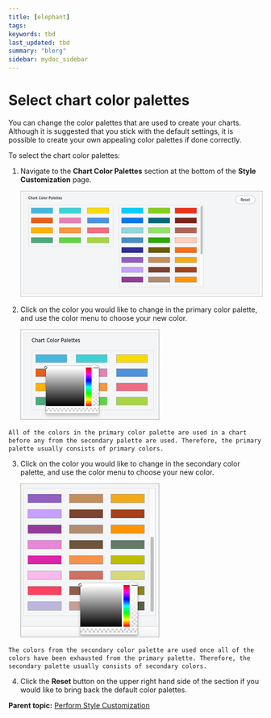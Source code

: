 ```yaml
---
title: [elephant]
tags: 
keywords: tbd
last_updated: tbd
summary: "blerg"
sidebar: mydoc_sidebar
---
```

# Select chart color palettes

You can change the color palettes that are used to create your charts. Although it is suggested that you stick with the default settings, it is possible to create your own appealing color palettes if done correctly.

To select the chart color palettes:

1.   Navigate to the **Chart Color Palettes** section at the bottom of the **Style Customization** page. 

     ![](../../images/chart_color_palettes.png "Chart Color Palettes section") 

2.   Click on the color you would like to change in the primary color palette, and use the color menu to choose your new color. 

     ![](../../images/color_palettes_1.png "Primary color palette") 

    All of the colors in the primary color palette are used in a chart before any from the secondary palette are used. Therefore, the primary palette usually consists of primary colors.

3.   Click on the color you would like to change in the secondary color palette, and use the color menu to choose your new color. 

     ![](../../images/color_palettes_2.png "Secondary color palette") 

    The colors from the secondary color palette are used once all of the colors have been exhausted from the primary palette. Therefore, the secondary palette usually consists of secondary colors.

4.   Click the **Reset** button on the upper right hand side of the section if you would like to bring back the default color palettes. 

**Parent topic:** [Perform Style Customization](../../application_integration/custom_branding/perform_style_customization.html)


